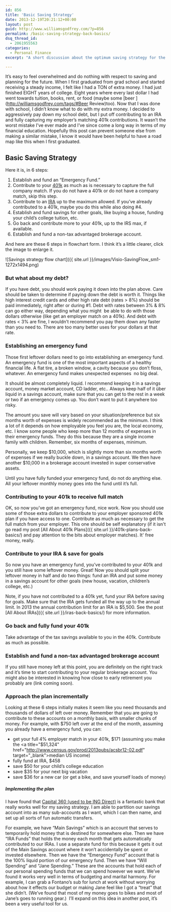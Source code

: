 ```yaml
---
id: 856
title: 'Basic Saving Strategy'
date: 2013-12-19T20:21:12+00:00
layout: post
guid: http://www.williamsgodfrey.com/?p=856
permalink: /basic-saving-strategy-back-basics/
dsq_thread_id:
  - 2061955563
categories:
  - Personal Finance
excerpt: "A short discussion about the optimum saving strategy for the average young professional."

---
```


It&#8217;s easy to feel overwhelmed and do nothing with respect to saving and planning for the future. When I first graduated from grad school and started receiving a steady income, I felt like I had a TON of extra money. I had just finished EIGHT years of college. Eight years where every last dollar I had went towards tuition, books, rent, or food (maybe some [beer ](http://williamsgodfrey.com/tags/#Beer Review)too). Now that I was done with school, I didn&#8217;t know what to do with my extra money. I decided to aggressively pay down my school debt, but I put off contributing to an IRA and fully capturing my employer&#8217;s matching 401k contributions. It wasn&#8217;t the worst mistake I&#8217;ve ever made and I&#8217;ve since come a long way in terms of my financial education. Hopefully this post can prevent someone else from making a similar mistake, I know it would have been helpful to have a road map like this when I first graduated.

## Basic Saving Strategy

Here it is, in 6 steps:

  1. Establish and fund an &#8220;Emergency Fund.&#8221;
  2. Contribute to your <a href="http://www.williamsgodfrey.com/401k-plans-back-basics/" target="_blank">401k</a> as much as is necessary to capture the full company match. If you do not have a 401k or do not have a company match, skip this step.
  3. Contribute to an <a title="All About IRAs" href="http://www.williamsgodfrey.com/iras-back-basics/" target="_blank">IRA</a> up to the maximum allowed. If you&#8217;ve already contributed to a 401k, maybe you do this while also doing #4.
  4. Establish and fund savings for other goals, like buying a house, funding your child&#8217;s college tuition, etc.
  5. Go back and contribute more to your 401k, up to the IRS max, if available.
  6. Establish and fund a non-tax advantaged brokerage account.

And here are these 6 steps in flowchart form. I think it&#8217;s a little clearer, click the image to enlarge it.

![Savings strategy flow chart]({{ site.url }}/images/Visio-SavingFlow_sm1-1272x1494.png)

### But what about my debt?

If you have debt, you should work paying it down into the plan above. Care should be taken to determine if paying down the debt is worth it. Things like high interest credit cards and other high rate debt (rates > 8%) should be paid immediately, right after or during #1. Debt with rates between 3% & 8% can go either way, depending what you might  be able to do with those dollars otherwise (like get an employer match on a 401k). And debt with rates < 3% are fine, I wouldn&#8217;t recommend you pay them down any faster than you need to. There are too many better uses for your dollars at that rate.


### Establishing an emergency fund

Those first leftover dollars need to go into establishing an emergency fund. An emergency fund is one of the most important aspects of a healthy financial life. A flat tire, a broken window, a cavity because you don&#8217;t floss, whatever. An emergency fund makes unexpected expenses  no big deal.

It should be almost completely liquid. I recommend keeping it in a savings account, money market account, CD ladder, etc.. Always keep half of it über liquid in a savings account, make sure that you can get to the rest in a week or two if an emergency comes up. You don&#8217;t want to put it anywhere too risky.

The amount you save will vary based on your situation/preference but six months worth of expenses is widely recommended as the minimum. I think a lot of it depends on how employable you feel you are, the local economy, etc. I know some people who keep more than 12 months of expenses in their emergency funds. They do this because they are a single income family with children. Remember, six months of expenses, minimum.

Personally, we keep $10,000, which is slightly more than six months worth of expenses if we really buckle down, in a savings account. We then have another $10,000 in a brokerage account invested in super conservative assets.

Until you have fully funded your emergency fund, do not do anything else. All your leftover monthly money goes into the fund until it&#8217;s full.

### Contributing to your 401k to receive full match

OK, so now you&#8217;ve got an emergency fund, nice work. Now you should use some of those extra dollars to contribute to your employer sponsored 401k plan if you have access to one. Contribute as much as necessary to get the full match from your employer. This one should be self explanatory (if it isn't go read my post [All About 401k Plans]({{ site.url }}/401k-plans-back-basics/) and pay attention to the bits about employer matches). It' free money, really.

### Contribute to your IRA & save for goals

So now you have an emergency fund, you&#8217;ve contributed to your 401k and you still have some leftover money. Great! Now you should split your leftover money in half and do two things: fund an IRA and put some money in a savings account for other goals (new house, vacation, children&#8217;s college, etc.)

Note, if you have not contributed to a 401k yet, fund your IRA before saving for goals. Make sure that the IRA gets funded all the way up to the annual limit. In 2013 the annual contribution limit for an IRA is $5,500. See the post [All About IRAs]({{ site.url }}/iras-back-basics/) for more information.

### Go back and fully fund your 401k

Take advantage of the tax savings available to you in the 401k. Contribute as much as possible.

### Establish and fund a non-tax advantaged brokerage account

If you still have money left at this point, you are definitely on the right track and it&#8217;s time to start contributing to your regular brokerage account. You might also be interested in knowing how close to early retirement you probably are (link coming soon).

### Approach the plan incrementally

Looking at these 6 steps initially makes it seem like you need thousands and thousands of dollars of left over money. Remember that you are going to contribute to these accounts on a monthly basis, with smaller chunks of money. For example, with $750 left over at the end of the month, assuming you already have a emergency fund, you can:

  * get your full 4% employer match in your 401k, $171 (assuming you make the <a title="$51,324" href="http://www.census.gov/prod/2013pubs/acsbr12-02.pdf" target="_blank">median US income</a>)
  * fully fund at IRA, $458
  * save $50 for your child&#8217;s college education
  * save $35 for your next big vacation
  * save $36 for a new car (or get a bike, and save yourself loads of money)

##### Implementing the plan

I have found that <a title="Capital 360" href="https://r.capitalone360.com/DdPSFCbpW4" target="_blank">Capital 360 (used to be ING Direct)</a> is a fantastic bank that really works well for my saving strategy. I am able to partition our savings account into as many sub-accounts as I want, which I can then name, and set up all sorts of fun automatic transfers.

For example, we have &#8220;Main Savings&#8221; which is an account that serves to temporarily hold money that is destined for somewhere else. Then we have &#8220;IRA Funds&#8221; that holds the money each month that gets automatically contributed to our IRAs. I use a separate fund for this because it gets it out of the Main Savings account where it won&#8217;t accidentally be spent or invested elsewhere. Then we have the &#8220;Emergency Fund&#8221; account that is the 100% liquid portion of our emergency fund. Then we have &#8220;Will Spending&#8221; and &#8220;Jane Spending.&#8221; These are the accounts that hold each of our personal spending funds that we can spend however we want. We&#8217;ve found it works very well in terms of budgeting and marital harmony. For example, I can grab a Fontano&#8217;s sub for lunch at work without worrying about how it effects our budget or making Jane feel like I got a &#8220;treat&#8221; that she didn&#8217;t. (We&#8217;ve found that most of my money goes to bikes and most of Jane&#8217;s goes to running gear.)  I&#8217;ll expand on this idea in another post, it&#8217;s been a very useful tool for us.
  
<a name="respond"></a>